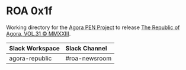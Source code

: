 # ROA 0x1f
Working directory for the [Agora PEN Project](https://github.com/agorahub/AIPs/projects/1) to release [The Republic of Agora, VOL.31 © MMXXIII](https://github.com/agorahub/pen0/releases/tag/v31).

| Slack Workspace | Slack Channel |
| :-------------- | :------------ |
| agora-republic  | #roa-newsroom |

